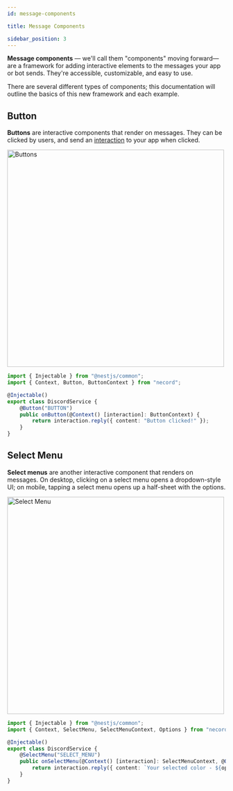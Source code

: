 ```yaml
---
id: message-components

title: Message Components

sidebar_position: 3
---
```


**Message components** — we'll call them "components" moving forward—are a framework for adding interactive elements to the messages your app or bot sends. They're accessible, customizable, and easy to use.

There are several different types of components; this documentation will outline the basics of this new framework and each example.

## Button

**Buttons** are interactive components that render on messages. They can be clicked by users, and send an [interaction](https://discord.com/developers/docs/interactions/receiving-and-responding#interaction-object) to your app when clicked.

<img src="https://support.discord.com/hc/article_attachments/1500019725621/buttons.png" alt="Buttons" width="500" />

```typescript title="discord.service.ts"
import { Injectable } from "@nestjs/common";
import { Context, Button, ButtonContext } from "necord";

@Injectable()
export class DiscordService {
    @Button("BUTTON")
    public onButton(@Context() [interaction]: ButtonContext) {
        return interaction.reply({ content: "Button clicked!" });
    }
}
```

## Select Menu

**Select menus** are another interactive component that renders on messages. On desktop, clicking on a select menu opens a dropdown-style UI; on mobile, tapping a select menu opens up a half-sheet with the options.

<img src="https://support.discord.com/hc/article_attachments/4403374488087/mceclip0.png" alt="Select Menu" width="500" />

```typescript title="discord.service.ts"
import { Injectable } from "@nestjs/common";
import { Context, SelectMenu, SelectMenuContext, Options } from "necord";

@Injectable()
export class DiscordService {
    @SelectMenu("SELECT_MENU")
    public onSelectMenu(@Context() [interaction]: SelectMenuContext, @Options() options: string[]) {
        return interaction.reply({ content: `Your selected color - ${options.join(" ")}` });
    }
}
```
